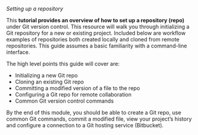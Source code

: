 *Setting up a repository*

This **tutorial provides an overview of how to set up a repository (repo)** under Git version control. This resource will walk you through initializing a Git repository for a new or existing project. Included below are workflow examples of repositories both created locally and cloned from remote repositories. This guide assumes a basic familiarity with a command-line interface.

The high level points this guide will cover are:

- Initializing a new Git repo
- Cloning an existing Git repo
- Committing a modified version of a file to the repo
- Configuring a Git repo for remote collaboration
- Common Git version control commands

By the end of this module, you should be able to create a Git repo, use common Git commands, commit a modified file, view your project’s history and configure a connection to a Git hosting service (Bitbucket).

